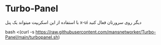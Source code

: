 # Turbo-Panel
با استفاده از این اسکریپت میتواند یک پنل x-ui دیگر روی سرورتان فعال کنید

bash <(curl -s https://raw.githubusercontent.com/mansnetworker/Turbo-Panel/main/turbopanel.sh)
